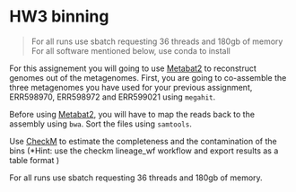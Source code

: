 # HW3 binning

> For all runs use sbatch requesting 36 threads and 180gb of memory
> For all software mentioned below, use conda to install


For this assignement you will going to use [Metabat2](https://peerj.com/articles/1165/) to reconstruct genomes out of the metagenomes. First, you are going to co-assemble the three metagenomes you have used for your previous assignment, ERR598970, ERR598972 and ERR599021 using `megahit`.

Before using [Metabat2](https://bitbucket.org/berkeleylab/metabat/src/master/), you will have to map the reads back to the assembly using `bwa`. Sort the files using `samtools`.

Use [CheckM](https://github.com/Ecogenomics/CheckM/wiki) to estimate the completeness and the contamination of the bins (*Hint: use the checkm lineage_wf workflow and export results as a table format )


For all runs use sbatch requesting 36 threads and 180gb of memory.



